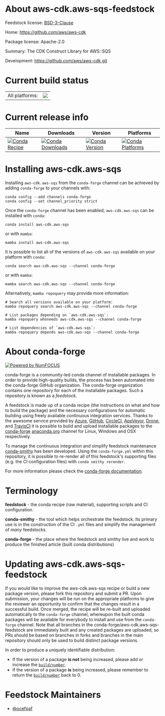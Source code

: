 About aws-cdk.aws-sqs-feedstock
===============================

Feedstock license: [BSD-3-Clause](https://github.com/conda-forge/aws-cdk.aws-sqs-feedstock/blob/main/LICENSE.txt)

Home: https://github.com/aws/aws-cdk

Package license: Apache-2.0

Summary: The CDK Construct Library for AWS::SQS

Development: https://github.com/aws/aws-cdk.git

Current build status
====================


<table><tr><td>All platforms:</td>
    <td>
      <a href="https://dev.azure.com/conda-forge/feedstock-builds/_build/latest?definitionId=19904&branchName=main">
        <img src="https://dev.azure.com/conda-forge/feedstock-builds/_apis/build/status/aws-cdk.aws-sqs-feedstock?branchName=main">
      </a>
    </td>
  </tr>
</table>

Current release info
====================

| Name | Downloads | Version | Platforms |
| --- | --- | --- | --- |
| [![Conda Recipe](https://img.shields.io/badge/recipe-aws--cdk.aws--sqs-green.svg)](https://anaconda.org/conda-forge/aws-cdk.aws-sqs) | [![Conda Downloads](https://img.shields.io/conda/dn/conda-forge/aws-cdk.aws-sqs.svg)](https://anaconda.org/conda-forge/aws-cdk.aws-sqs) | [![Conda Version](https://img.shields.io/conda/vn/conda-forge/aws-cdk.aws-sqs.svg)](https://anaconda.org/conda-forge/aws-cdk.aws-sqs) | [![Conda Platforms](https://img.shields.io/conda/pn/conda-forge/aws-cdk.aws-sqs.svg)](https://anaconda.org/conda-forge/aws-cdk.aws-sqs) |

Installing aws-cdk.aws-sqs
==========================

Installing `aws-cdk.aws-sqs` from the `conda-forge` channel can be achieved by adding `conda-forge` to your channels with:

```
conda config --add channels conda-forge
conda config --set channel_priority strict
```

Once the `conda-forge` channel has been enabled, `aws-cdk.aws-sqs` can be installed with `conda`:

```
conda install aws-cdk.aws-sqs
```

or with `mamba`:

```
mamba install aws-cdk.aws-sqs
```

It is possible to list all of the versions of `aws-cdk.aws-sqs` available on your platform with `conda`:

```
conda search aws-cdk.aws-sqs --channel conda-forge
```

or with `mamba`:

```
mamba search aws-cdk.aws-sqs --channel conda-forge
```

Alternatively, `mamba repoquery` may provide more information:

```
# Search all versions available on your platform:
mamba repoquery search aws-cdk.aws-sqs --channel conda-forge

# List packages depending on `aws-cdk.aws-sqs`:
mamba repoquery whoneeds aws-cdk.aws-sqs --channel conda-forge

# List dependencies of `aws-cdk.aws-sqs`:
mamba repoquery depends aws-cdk.aws-sqs --channel conda-forge
```


About conda-forge
=================

[![Powered by
NumFOCUS](https://img.shields.io/badge/powered%20by-NumFOCUS-orange.svg?style=flat&colorA=E1523D&colorB=007D8A)](https://numfocus.org)

conda-forge is a community-led conda channel of installable packages.
In order to provide high-quality builds, the process has been automated into the
conda-forge GitHub organization. The conda-forge organization contains one repository
for each of the installable packages. Such a repository is known as a *feedstock*.

A feedstock is made up of a conda recipe (the instructions on what and how to build
the package) and the necessary configurations for automatic building using freely
available continuous integration services. Thanks to the awesome service provided by
[Azure](https://azure.microsoft.com/en-us/services/devops/), [GitHub](https://github.com/),
[CircleCI](https://circleci.com/), [AppVeyor](https://www.appveyor.com/),
[Drone](https://cloud.drone.io/welcome), and [TravisCI](https://travis-ci.com/)
it is possible to build and upload installable packages to the
[conda-forge](https://anaconda.org/conda-forge) [anaconda.org](https://anaconda.org/)
channel for Linux, Windows and OSX respectively.

To manage the continuous integration and simplify feedstock maintenance
[conda-smithy](https://github.com/conda-forge/conda-smithy) has been developed.
Using the ``conda-forge.yml`` within this repository, it is possible to re-render all of
this feedstock's supporting files (e.g. the CI configuration files) with ``conda smithy rerender``.

For more information please check the [conda-forge documentation](https://conda-forge.org/docs/).

Terminology
===========

**feedstock** - the conda recipe (raw material), supporting scripts and CI configuration.

**conda-smithy** - the tool which helps orchestrate the feedstock.
                   Its primary use is in the construction of the CI ``.yml`` files
                   and simplify the management of *many* feedstocks.

**conda-forge** - the place where the feedstock and smithy live and work to
                  produce the finished article (built conda distributions)


Updating aws-cdk.aws-sqs-feedstock
==================================

If you would like to improve the aws-cdk.aws-sqs recipe or build a new
package version, please fork this repository and submit a PR. Upon submission,
your changes will be run on the appropriate platforms to give the reviewer an
opportunity to confirm that the changes result in a successful build. Once
merged, the recipe will be re-built and uploaded automatically to the
`conda-forge` channel, whereupon the built conda packages will be available for
everybody to install and use from the `conda-forge` channel.
Note that all branches in the conda-forge/aws-cdk.aws-sqs-feedstock are
immediately built and any created packages are uploaded, so PRs should be based
on branches in forks and branches in the main repository should only be used to
build distinct package versions.

In order to produce a uniquely identifiable distribution:
 * If the version of a package **is not** being increased, please add or increase
   the [``build/number``](https://docs.conda.io/projects/conda-build/en/latest/resources/define-metadata.html#build-number-and-string).
 * If the version of a package **is** being increased, please remember to return
   the [``build/number``](https://docs.conda.io/projects/conda-build/en/latest/resources/define-metadata.html#build-number-and-string)
   back to 0.

Feedstock Maintainers
=====================

* [@ocefpaf](https://github.com/ocefpaf/)

